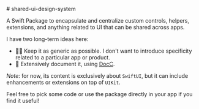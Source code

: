 # shared-ui-design-system

A Swift Package to encapsulate and centralize custom controls, helpers, extensions, and anything related to UI that can be shared across apps.

I have two long-term ideas here:

- 🧘‍♂️ Keep it as generic as possible. I don't want to introduce specificity related to a particular app or product.
- 📜 Extensively document it, using [DocC](https://www.swift.org/documentation/docc/).

*Note*: for now, its content is exclusively about `SwiftUI`, but it can include enhancements or extensions on top of `UIKit`.

Feel free to pick some code or use the package directly in your app if you find it useful!
